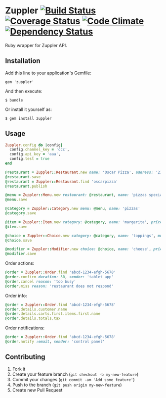 # Zuppler [![Build Status](https://travis-ci.org/zuppler/zuppler.png?branch=master)](https://travis-ci.org/zuppler/zuppler) [![Coverage Status](https://coveralls.io/repos/zuppler/zuppler/badge.png)](https://coveralls.io/r/zuppler/zuppler) [![Code Climate](https://codeclimate.com/github/zuppler/zuppler.png)](https://codeclimate.com/github/zuppler/zuppler) [![Dependency Status](https://gemnasium.com/zuppler/zuppler.png)](https://gemnasium.com/zuppler/zuppler)

Ruby wrapper for Zuppler API.

## Installation

Add this line to your application's Gemfile:

    gem 'zuppler'

And then execute:

    $ bundle

Or install it yourself as:

    $ gem install zuppler

## Usage


``` ruby
Zuppler.config do |config|
  config.channel_key = 'ccc',
  config.api_key = 'aaa',
  config.test = true
end
```

``` ruby
@restaurant = Zuppler::Restaurant.new name: 'Oscar Pizza', address: '21 Wall St, New York'
@restaurant.save
@restaurant = Zuppler::Restaurant.find 'oscarpizza'
@restaurant.publish
```

``` ruby
@menu = Zuppler::Menu.new restaurant: @restaurant, name: 'pizzas special'
@menu.save
```

``` ruby
@category = Zuppler::Category.new menu: @menu, name: 'pizzas'
@category.save
```

``` ruby
@item = Zuppler::Item.new category: @category, name: 'margerita', price: 9.99
@item.save
```

``` ruby
@choice = Zuppler::Choice.new category: @category, name: 'toppings', multiple: true, min_qty: 2, max_qty: 5, priority: 1
@choice.save
```

``` ruby
@modifier = Zuppler::Modifier.new choice: @choice, name: 'cheese', price: 0.99
@modifier.save
```

Order actions:
``` ruby
@order = Zuppler::Order.find 'abcd-1234-efgh-5678'
@order.confirm duration: 30, sender: 'tablet app'
@order.cancel reason: 'too busy'
@order.miss reason: 'restaurant does not respond'
```

Order info:
``` ruby
@order = Zuppler::Order.find 'abcd-1234-efgh-5678'
@order.details.customer.name
@order.details.carts.first.items.first.name
@order.details.totals.tax
```

Order notifications:
``` ruby
@order = Zuppler::Order.find 'abcd-1234-efgh-5678'
@order.notify :email, sender: 'control panel'
```

## Contributing

1. Fork it
2. Create your feature branch (`git checkout -b my-new-feature`)
3. Commit your changes (`git commit -am 'Add some feature'`)
4. Push to the branch (`git push origin my-new-feature`)
5. Create new Pull Request
